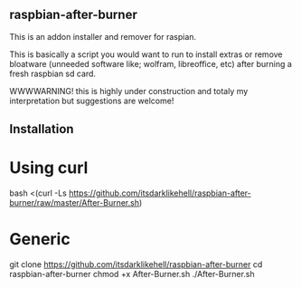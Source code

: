## raspbian-after-burner

This is an addon installer and remover for raspian.

This is basically a script you would want to run to install extras or remove bloatware (unneeded software like; wolfram, libreoffice, etc) after burning a fresh raspbian sd card.


WWWWARNING! this is highly under construction and totaly my interpretation but suggestions are welcome!

## Installation

# Using curl

bash <(curl -Ls https://github.com/itsdarklikehell/raspbian-after-burner/raw/master/After-Burner.sh)

# Generic

git clone https://github.com/itsdarklikehell/raspbian-after-burner
cd raspbian-after-burner
chmod +x After-Burner.sh
./After-Burner.sh

